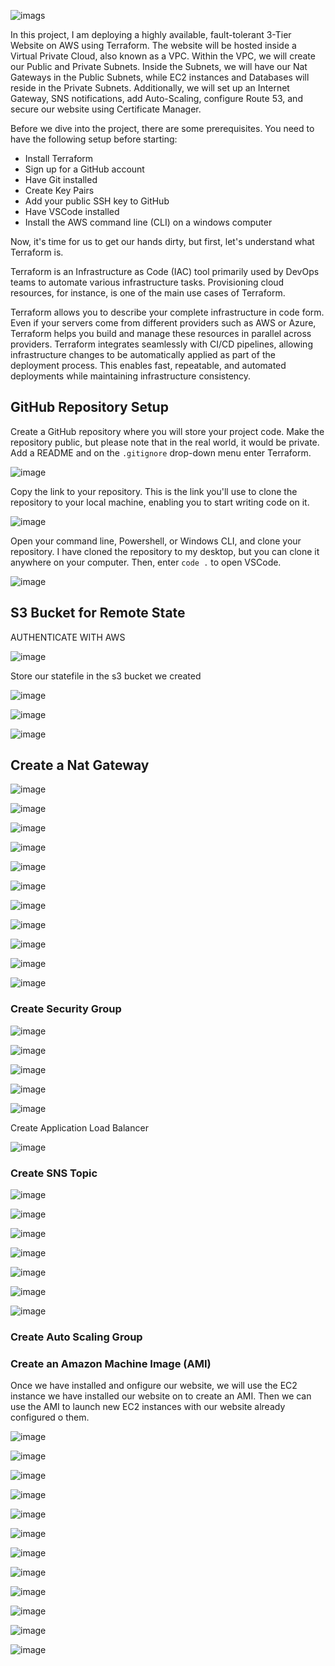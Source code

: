 ![imags](images/terraform_architecture.png) 

In this project, I am deploying a highly available, fault-tolerant 3-Tier Website on AWS using Terraform. The website will be hosted inside a Virtual Private Cloud, also known as a VPC. Within the VPC, we will create our Public and Private Subnets. Inside the Subnets, we will have our Nat Gateways in the Public Subnets, while EC2 instances and Databases will reside in the Private Subnets. Additionally, we will set up an Internet Gateway, SNS notifications, add Auto-Scaling, configure Route 53, and secure our website using Certificate Manager.



Before we dive into the project, there are some prerequisites. You need to have the following setup before starting:

- Install Terraform
- Sign up for a GitHub account
- Have Git installed
- Create Key Pairs
- Add your public SSH key to GitHub
- Have VSCode installed
- Install the AWS command line (CLI) on a windows computer


Now, it's time for us to get our hands dirty, but first, let's understand what Terraform is.


Terraform is an Infrastructure as Code (IAC) tool primarily used by DevOps teams to automate various infrastructure tasks. Provisioning cloud resources, for instance, is one of the main use cases of Terraform.

Terraform allows you to describe your complete infrastructure in code form. Even if your servers come from different providers such as AWS or Azure, Terraform helps you build and manage these resources in parallel across providers. Terraform integrates seamlessly with CI/CD pipelines, allowing infrastructure changes to be automatically applied as part of the deployment process. This enables fast, repeatable, and automated deployments while maintaining infrastructure consistency.

## GitHub Repository Setup


Create a GitHub repository where you will store your project code. Make the repository public, but please note that in the real world, it would be private. Add a README and on the `.gitignore` drop-down menu enter Terraform.

![image](images/Screenshot_38.png)

Copy the link to your repository. This is the link you'll use to clone the repository to your local machine, enabling you to start writing code on it.


![image](images/Screenshot_39.png)

Open your command line, Powershell, or Windows CLI, and clone your repository. I have cloned the repository to my desktop, but you can clone it anywhere on your computer. Then, enter `code .` to open VSCode.

![image](images/Screenshot_40.png)


## S3 Bucket for Remote State



AUTHENTICATE WITH AWS

![image](images/Screenshot_1.png)

Store our statefile in the s3 bucket we created

![image](images/Screenshot_2.png)

![image](images/Screenshot_3.png)

![image](images/Screenshot_4.png)

## Create a Nat Gateway

![image](images/Screenshot_5.png)

![image](images/Screenshot_6.png)

![image](images/Screenshot_7.png)

![image](images/Screenshot_8.png)

![image](images/Screenshot_9.png)

![image](images/Screenshot_10.png)

![image](images/Screenshot_11.png)

![image](images/Screenshot_12.png)

![image](images/Screenshot_13.png)

![image](images/Screenshot_14.png)

![image](images/Screenshot_15.png)

### Create Security Group

![image](images/Screenshot_16.png)



![image](images/Screenshot_17.png)

![image](images/Screenshot_18.png)

![image](images/Screenshot_17.png)

![image](images/Screenshot_17.png)

Create Application Load Balancer

![image](images/Screenshot_18.png)

### Create SNS Topic

![image](images/Screenshot_19.png)

![image](images/Screenshot_20.png)

![image](images/Screenshot_21.png)

![image](images/Screenshot_22.png)

![image](images/Screenshot_23.png)

![image](images/Screenshot_24.png)

![image](images/Screenshot_25.png)

### Create Auto Scaling Group


### Create an Amazon Machine Image (AMI)

Once we have installed and onfigure our website, we will use the EC2 instance we have installed our website on to create an AMI. Then we can use the AMI to launch new EC2 instances with our website already configured o them.

![image](images/Screenshot_26.png)

![image](images/Screenshot_27.png)

![image](images/Screenshot_28.png)

![image](images/Screenshot_29.png)

![image](images/Screenshot_30.png)

![image](images/Screenshot_31.png)

![image](images/Screenshot_32.png)

![image](images/Screenshot_33.png)

![image](images/Screenshot_34.png)

![image](images/Screenshot_35.png)

![image](images/Screenshot_36.png)

![image](images/Screenshot_37.png)